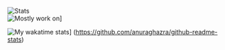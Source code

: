 <!--
**ssaket/ssaket** is a ✨ _special_ ✨ repository because its `README.md` (this file) appears on your GitHub profile.

Here are some ideas to get you started:

- 🔭 I’m currently working on ...
- 🌱 I’m currently learning ...
- 👯 I’m looking to collaborate on ...
- 🤔 I’m looking for help with ...
- 💬 Ask me about ...
- 📫 How to reach me: ...
- 😄 Pronouns: ...
- ⚡ Fun fact: ...
-->
![Stats](https://github-readme-stats.vercel.app/api?username=ssaket&show_icons=true&&hide=stars&count_private=true&theme=dracula) <br/>
![Mostly work on](https://github-readme-stats.vercel.app/api/top-langs/?username=ssaket&layout=compact&theme=dracula&show_owner=true)]

![My wakatime stats](https://github-readme-stats.vercel.app/api/wakatime?username=ssaket&layout=compact&theme=dracula)]
(https://github.com/anuraghazra/github-readme-stats)